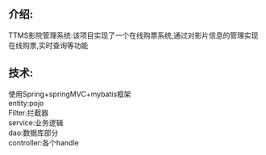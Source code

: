 ## 介绍:<br>
TTMS影院管理系统:该项目实现了一个在线购票系统,通过对影片信息的管理实现在线购票,实时查询等功能<br>
## 技术:<br>
使用Spring+springMVC+mybatis框架<br>
entity:pojo<br>
Filter:拦截器<br>
service:业务逻辑<br>
dao:数据库部分<br>
controller:各个handle
